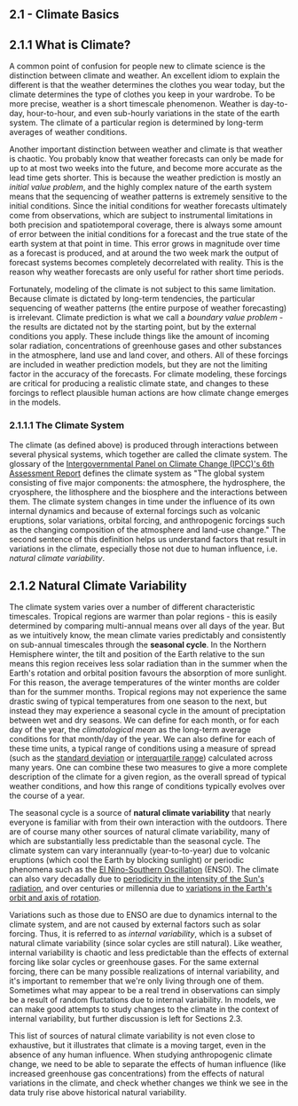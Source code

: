 ## 2.1 - Climate Basics

## 2.1.1 What is Climate?

A common point of confusion for people new to climate science is the distinction between climate and weather. An excellent idiom to explain the different is that the weather determines the clothes you wear today, but the climate determines the type of clothes you keep in your wardrobe. To be more precise, weather is a short timescale phenomenon. Weather is day-to-day, hour-to-hour, and even sub-hourly variations in the state of the earth system. The climate of a particular region is determined by long-term averages of weather conditions.

Another important distinction between weather and climate is that weather is chaotic. You probably know that weather forecasts can only be made for up to at most two weeks into the future, and become more accurate as the lead time gets shorter. This is because the weather prediction is mostly an *initial value problem*, and the highly complex nature of the earth system means
that the sequencing of weather patterns is extremely sensitive to the initial conditions. Since the initial conditions for weather forecasts ultimately come from observations, which are subject to instrumental limitations in both precision and spatiotemporal coverage, there is always some amount of error between the initial conditions for a forecast and the true state of the earth system at that point in time. This error grows in magnitude over time as a forecast is produced, and at around the two week mark the output of forecast systems becomes completely decorrelated with reality. This is the reason why weather forecasts are only useful for rather short time periods.

Fortunately, modeling of the climate is not subject to this same limitation. Because climate is dictated by long-term tendencies, the particular sequencing of weather patterns (the entire purpose of weather forecasting) is irrelevant. Climate prediction is what we call a *boundary value problem* - the results are dictated not by the starting point, but by the external conditions you apply. These include things like the amount of incoming solar radiation, concentrations of greenhouse gases and other substances in the atmosphere, land use and land cover, and others. All of these forcings are included in weather prediction models, but they are not the limiting factor in the accuracy of the forecasts. For climate modeling, these forcings are critical for producing a realistic climate state, and changes to these forcings to reflect plausible human actions are how climate change emerges in the models.

### 2.1.1.1 The Climate System

The climate (as defined above) is produced through interactions between several physical systems, which together are called the climate system. The glossary of the [Intergovernmental Panel on Climate Change (IPCC)'s 6th Assessment Report](https://www.ipcc.ch/report/ar6/wg1/) defines the climate system as "The global system consisting of five major components: the atmosphere, the hydrosphere, the cryosphere, the lithosphere and the biosphere and the interactions between them. The climate system changes in time under the influence of its own internal dynamics and because of external forcings such as volcanic eruptions, solar variations, orbital forcing, and anthropogenic forcings such as the changing composition of the atmosphere and land-use change." The second sentence of this definition helps us understand factors that result in variations in the climate, especially those not due to human influence, i.e. *natural climate variability*. 

## 2.1.2 Natural Climate Variability

The climate system varies over a number of different characteristic timescales. Tropical regions are warmer than polar regions - this is easily determined by comparing multi-annual means over all days of the year. But as we intuitively know, the mean climate varies predictably and consistently on sub-annual timescales through the **seasonal cycle**. In the Northern Hemisphere winter, the tilt and position of the Earth relative to the sun means this region receives less solar radiation than in the summer when the Earth's rotation and orbital position favours the absorption of more sunlight. For this reason, the average temperatures of the winter months are colder than for the summer months. Tropical regions may not experience the same drastic swing of typical temperatures from one season to the next, but instead they may experience a seasonal cycle in the amount of preciptation between wet and dry seasons. We can define for each month, or for each day of the year, the *climatological mean* as the long-term average conditions for that month/day of the year. We can also define for each of these time units, a typical range of conditions using a measure of spread (such as the [standard deviation](https://en.wikipedia.org/wiki/Standard_deviation) or [interquartile range](https://en.wikipedia.org/wiki/Interquartile_range)) calculated across many years. One can combine these two measures to give a more complete description of the climate for a given region, as the overall spread of typical weather conditions, and how this range of conditions typically evolves over the course of a year.

The seasonal cycle is a source of **natural climate variability** that nearly everyone is familiar with from their own interaction with the outdoors. There are of course many other sources of natural climate variability, many of which are substantially less predictable than the seasonal cycle. The climate system can vary interannually (year-to-to-year) due to volcanic eruptions (which cool the Earth by blocking sunlight) or periodic phenomena such as the [El Nino-Southern Oscillation](https://en.wikipedia.org/wiki/El_Ni%C3%B1o%E2%80%93Southern_Oscillation) (ENSO). The climate can also vary decadally due to [periodicity in the intensity of the Sun's radiation](https://www.nasa.gov/mission_pages/sunearth/solar-events-news/Does-the-Solar-Cycle-Affect-Earths-Climate.html), and over centuries or millennia due to [variations in the Earth's orbit and axis of rotation](https://climate.nasa.gov/news/2948/milankovitch-orbital-cycles-and-their-role-in-earths-climate/).

 Variations such as those due to ENSO are due to dynamics internal to the climate system, and are not caused by external factors such as solar forcing. Thus, it is referred to as *internal variability*, which is a subset of natural climate variability (since solar cycles are still natural). Like weather, internal variability is chaotic and less predictable than the effects of external forcing like solar cycles or greenhouse gases. For the same external forcing, there can be many possible realizations of internal variability, and it's important to remember that we're only living through one of them. Sometimes what may appear to be a real trend in observations can simply be a result of random fluctations due to internal variability. In models, we can make good attempts to study changes to the climate in the context of internal variability, but further discussion is left for Sections 2.3.

This list of sources of natural climate variability is not even close to exhaustive, but it illustrates that climate is a moving target, even in the absence of any human influence. When studying anthropogenic climate change, we need to be able to separate the effects of human influence (like increased greenhouse gas concentrations) from the effects of natural variations in the climate, and check whether changes we think we see in the data truly rise above historical natural variability.